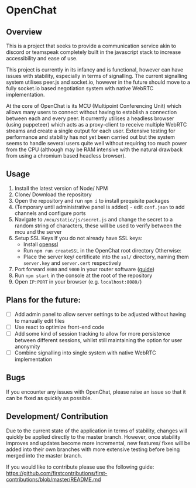 # OpenChat
## Overview
This is a project that seeks to provide a communication service akin to discord or teamspeak completely built in the javascript stack to increase accessibility and ease of use.

This project is currently in its infancy and is functional, however can have issues with stability, especially in terms of signalling. The current signalling system utilises peer.js and socket.io, however in the future should move to a fully socket.io based negotiation system with native WebRTC implementation.

At the core of OpenChat is its MCU (Multipoint Conferencing Unit) which allows many users to connect without having to establish a connection between each and every peer. It currently utilises a headless browser (using puppeteer) which acts as a proxy-client to receive multiple WebRTC streams and create a single output for each user. Extensive testing for performance and stability has not yet been carried out but the system seems to handle several users quite well without requiring too much power from the CPU (although may be RAM intensive with the natural drawback from using a chromium based headless browser).

## Usage
1. Install the latest version of Node/ NPM
2. Clone/ Download the repository
3. Open the repository and run `npm i` to install prequisite packages
4. (Temporary until administrative panel is added) - edit `conf.json` to add channels and configure ports
5. Navigate to `/mcu/static/js/secret.js` and change the secret to a random string of characters, these will be used to verify between the mcu and the server
6. Setup SSL Keys
    If you do not already have SSL keys:
    - Install [openssl](https://wiki.openssl.org/index.php/Binaries)
    - Run `npm run createSSL` in the OpenChat root directory
    Otherwise:
    - Place the server key/ certificate into the `ssl/` directory, naming them `server.key` and `server.cert` respectively
7. Port forward `8080` and `9000` in your router software ([guide](https://www.noip.com/support/knowledgebase/general-port-forwarding-guide/))
8. Run `npm start` in the console at the root of the repository
9. Open `IP:PORT` in your browser (e.g. `localhost:8080/`)

## Plans for the future:
 - [ ] Add admin panel to allow server settings to be adjusted without having to manually edit files
 - [ ] Use react to optimize front-end code
 - [ ] Add some kind of session tracking to allow for more persistence between different sessions, whilst still maintaining the option for user anonymity
 - [ ] Combine signalling into single system with native WebRTC implementation

## Bugs
If you encounter any issues with OpenChat, please raise an issue so that it can be fixed as quickly as possible.

## Development/ Contribution
Due to the current state of the application in terms of stability, changes will quickly be applied directly to the master branch. However, once stability improves and updates become more incremental, new features/ fixes will be added into their own branches with more extensive testing before being merged into the master branch.

If you would like to contribute please use the following guide: https://github.com/firstcontributions/first-contributions/blob/master/README.md
